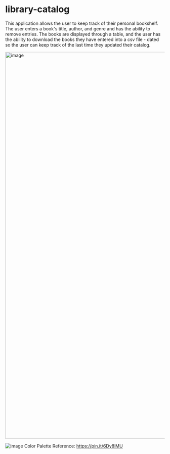 # library-catalog
<p> This application allows the user to keep track of their personal bookshelf. The user enters a book's title, author, and genre and has the ability to remove entries. The books are displayed through a table, and the user has the ability to download the books they have entered into a csv file - dated so the user can keep track of the last time they updated their catalog.  </p>

<img width="1223" alt="image" src="https://github.com/graffec/library-catalog/assets/91170697/69560e88-1f31-45c1-83fb-964c504dc11d">

![image](https://github.com/graffec/library-catalog/assets/91170697/8d8ff489-85b8-4726-bbbc-8b110c9ea543)
Color Palette Reference: https://pin.it/6Dy8lMU


